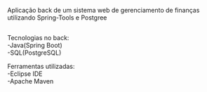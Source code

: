 Aplicação back de um sistema web de gerenciamento de finanças utilizando Spring-Tools e Postgree 

##

Tecnologias no back: <br />
-Java(Spring Boot) <br />
-SQL(PostgreSQL)

Ferramentas utilizadas: <br />
-Eclipse IDE <br />
-Apache Maven

##
